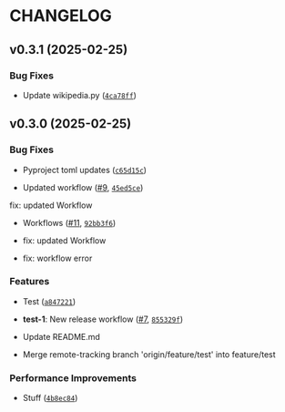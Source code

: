 # CHANGELOG

<!-- version list -->

## v0.3.1 (2025-02-25)

### Bug Fixes

- Update wikipedia.py
  ([`4ca78ff`](https://github.com/Traenqui/python-template/commit/4ca78ff2cef00cdbc32ce0da7d682200001faf16))


## v0.3.0 (2025-02-25)

### Bug Fixes

- Pyproject toml updates
  ([`c65d15c`](https://github.com/Traenqui/python-template/commit/c65d15c1657f7c4df1e4ef44a3f7107e03423aa7))

- Updated workflow ([#9](https://github.com/Traenqui/python-template/pull/9),
  [`45ed5ce`](https://github.com/Traenqui/python-template/commit/45ed5ce414fb3be0ed12e9563992487fad1305f8))

fix: updated Workflow

- Workflows ([#11](https://github.com/Traenqui/python-template/pull/11),
  [`92bb3f6`](https://github.com/Traenqui/python-template/commit/92bb3f6a2998ec131ddccccbf9ba7146b81a82c2))

* fix: updated Workflow

* fix: workflow error

### Features

- Test
  ([`a847221`](https://github.com/Traenqui/python-template/commit/a8472217951ff4abe28fb41cea8aee5da2b746d1))

- **test-1**: New release workflow ([#7](https://github.com/Traenqui/python-template/pull/7),
  [`855329f`](https://github.com/Traenqui/python-template/commit/855329f8d9bbecf836f14e417c14b34e5a78f282))

* Update README.md

* Merge remote-tracking branch 'origin/feature/test' into feature/test

### Performance Improvements

- Stuff
  ([`4b8ec84`](https://github.com/Traenqui/python-template/commit/4b8ec84ef2c86c8203051a5ac1c3a7e3d5432e11))
